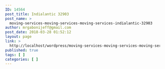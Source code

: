 ```yaml
---
ID: 14564
post_title: Indialantic 32903
post_name: >
  moving-services-moving-services-moving-services-indialantic-32903
author: mrgabonijeff@gmail.com
post_date: 2018-03-28 01:52:12
layout: page
link: >
  http://localhost/wordpress/moving-services-moving-services-moving-services-indialantic-32903/
published: true
tags: [ ]
categories: [ ]
---
```

